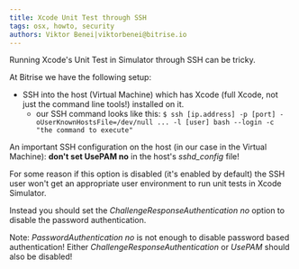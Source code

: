 ```yaml
---
title: Xcode Unit Test through SSH
tags: osx, howto, security
authors: Viktor Benei|viktorbenei@bitrise.io
---
```


Running Xcode's Unit Test in Simulator through SSH can be tricky.

At Bitrise we have the following setup:

* SSH into the host (Virtual Machine) which has Xcode (full Xcode, not just the command line tools!) installed on it.
  * our SSH command looks like this: `$ ssh [ip.address] -p [port] -oUserKnownHostsFile=/dev/null ... -l [user] bash --login -c "the command to execute"`


An important SSH configuration on the host (in our case in the Virtual Machine):
**don't set UsePAM no** in the host's *sshd_config* file!

For some reason if this option is disabled (it's enabled by default) the SSH
user won't get an appropriate user environment to run unit tests in Xcode Simulator.

Instead you should set the *ChallengeResponseAuthentication no* option to disable the password authentication.

Note: *PasswordAuthentication no* is not enough to disable password based authentication!
Either *ChallengeResponseAuthentication* or *UsePAM* should also be disabled!
